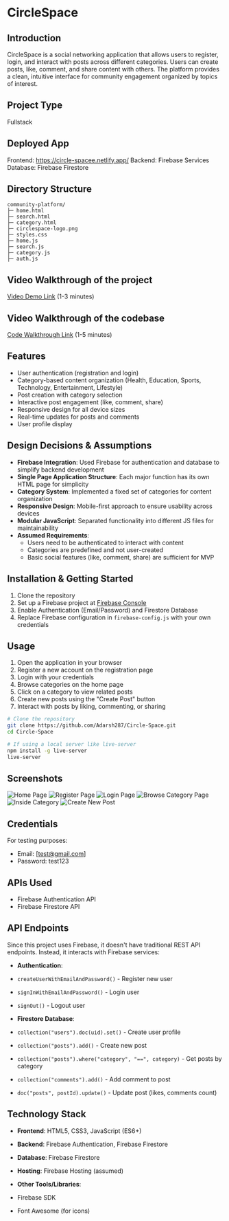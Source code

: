 # CircleSpace

## Introduction
CircleSpace is a social networking application that allows users to register, login, and interact with posts across different categories. Users can create posts, like, comment, and share content with others. The platform provides a clean, intuitive interface for community engagement organized by topics of interest.

## Project Type
Fullstack

## Deployed App
Frontend: https://circle-spacee.netlify.app/
Backend: Firebase Services
Database: Firebase Firestore

## Directory Structure
```
community-platform/
├─ home.html
├─ search.html
├─ category.html
├─ circlespace-logo.png
├─ styles.css
├─ home.js
├─ search.js
├─ category.js
├─ auth.js
```

## Video Walkthrough of the project
[Video Demo Link](...) (1-3 minutes)

## Video Walkthrough of the codebase
[Code Walkthrough Link](...) (1-5 minutes)

## Features
- User authentication (registration and login)
- Category-based content organization (Health, Education, Sports, Technology, Entertainment, Lifestyle)
- Post creation with category selection
- Interactive post engagement (like, comment, share)
- Responsive design for all device sizes
- Real-time updates for posts and comments
- User profile display

## Design Decisions & Assumptions
- **Firebase Integration**: Used Firebase for authentication and database to simplify backend development
- **Single Page Application Structure**: Each major function has its own HTML page for simplicity
- **Category System**: Implemented a fixed set of categories for content organization
- **Responsive Design**: Mobile-first approach to ensure usability across devices
- **Modular JavaScript**: Separated functionality into different JS files for maintainability
- **Assumed Requirements**:
  - Users need to be authenticated to interact with content
  - Categories are predefined and not user-created
  - Basic social features (like, comment, share) are sufficient for MVP

## Installation & Getting Started
1. Clone the repository
2. Set up a Firebase project at [Firebase Console](https://console.firebase.google.com/)
3. Enable Authentication (Email/Password) and Firestore Database
4. Replace Firebase configuration in `firebase-config.js` with your own credentials

## Usage

1. Open the application in your browser
2. Register a new account on the registration page
3. Login with your credentials
4. Browse categories on the home page
5. Click on a category to view related posts
6. Create new posts using the "Create Post" button
7. Interact with posts by liking, commenting, or sharing

```bash
# Clone the repository
git clone https://github.com/Adarsh287/Circle-Space.git
cd Circle-Space

# If using a local server like live-server
npm install -g live-server
live-server

```
## Screenshots

![Home Page](assets/image.png)
![Register Page](assets/image1.png)
![Login Page](assets/image2.png)
![Browse Category Page](assets/image3.png)
![Inside Category](assets/image4.png)
![Create New Post](assets/image5.png)


## Credentials

For testing purposes:

- Email: [test@gmail.com]
- Password: test123


## APIs Used

- Firebase Authentication API
- Firebase Firestore API


## API Endpoints

Since this project uses Firebase, it doesn't have traditional REST API endpoints. Instead, it interacts with Firebase services:

- **Authentication**:

- `createUserWithEmailAndPassword()` - Register new user
- `signInWithEmailAndPassword()` - Login user
- `signOut()` - Logout user


- **Firestore Database**:

- `collection("users").doc(uid).set()` - Create user profile
- `collection("posts").add()` - Create new post
- `collection("posts").where("category", "==", category)` - Get posts by category
- `collection("comments").add()` - Add comment to post
- `doc("posts", postId).update()` - Update post (likes, comments count)


## Technology Stack

- **Frontend**: HTML5, CSS3, JavaScript (ES6+)
- **Backend**: Firebase Authentication, Firebase Firestore
- **Database**: Firebase Firestore
- **Hosting**: Firebase Hosting (assumed)
- **Other Tools/Libraries**:

- Firebase SDK
- Font Awesome (for icons)
